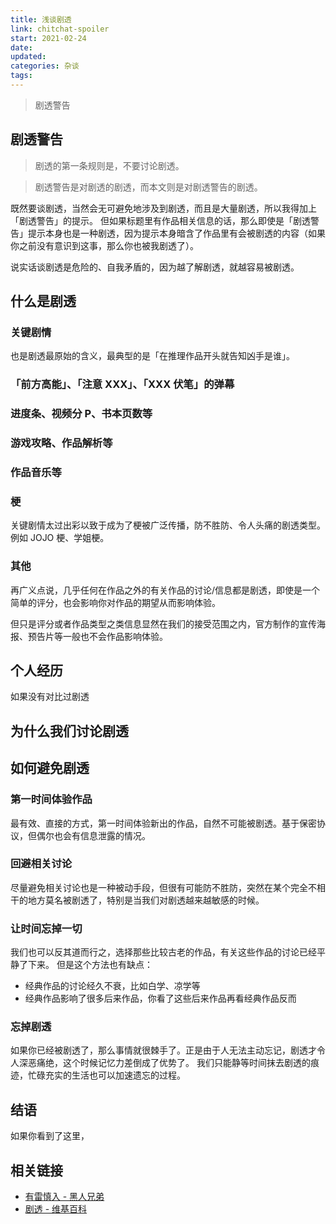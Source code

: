 ```yaml
---
title: 浅谈剧透
link: chitchat-spoiler
start: 2021-02-24
date: 
updated: 
categories: 杂谈
tags: 
---
```


> 剧透警告

<!-- more -->

## 剧透警告

> 剧透的第一条规则是，不要讨论剧透。

> 剧透警告是对剧透的剧透，而本文则是对剧透警告的剧透。

既然要谈剧透，当然会无可避免地涉及到剧透，而且是大量剧透，所以我得加上「剧透警告」的提示。
但如果标题里有作品相关信息的话，那么即使是「剧透警告」提示本身也是一种剧透，因为提示本身暗含了作品里有会被剧透的内容（如果你之前没有意识到这事，那么你也被我剧透了）。

说实话谈剧透是危险的、自我矛盾的，因为越了解剧透，就越容易被剧透。

## 什么是剧透

### 关键剧情

也是剧透最原始的含义，最典型的是「在推理作品开头就告知凶手是谁」。

### 「前方高能」、「注意 XXX」、「XXX 伏笔」的弹幕

### 进度条、视频分 P、书本页数等

### 游戏攻略、作品解析等

### 作品音乐等

### 梗

关键剧情太过出彩以致于成为了梗被广泛传播，防不胜防、令人头痛的剧透类型。例如 JOJO 梗、学姐梗。

### 其他

再广义点说，几乎任何在作品之外的有关作品的讨论/信息都是剧透，即使是一个简单的评分，也会影响你对作品的期望从而影响体验。

但只是评分或者作品类型之类信息显然在我们的接受范围之内，官方制作的宣传海报、预告片等一般也不会作品影响体验。

## 个人经历

如果没有对比过剧透

## 为什么我们讨论剧透

## 如何避免剧透

### 第一时间体验作品

最有效、直接的方式，第一时间体验新出的作品，自然不可能被剧透。基于保密协议，但偶尔也会有信息泄露的情况。

### 回避相关讨论

尽量避免相关讨论也是一种被动手段，但很有可能防不胜防，突然在某个完全不相干的地方莫名被剧透了，特别是当我们对剧透越来越敏感的时候。

### 让时间忘掉一切

我们也可以反其道而行之，选择那些比较古老的作品，有关这些作品的讨论已经平静了下来。
但是这个方法也有缺点：

- 经典作品的讨论经久不衰，比如白学、凉学等
- 经典作品影响了很多后来作品，你看了这些后来作品再看经典作品反而

### 忘掉剧透

如果你已经被剧透了，那么事情就很棘手了。正是由于人无法主动忘记，剧透才令人深恶痛绝，这个时候记忆力差倒成了优势了。
我们只能静等时间抹去剧透的痕迹，忙碌充实的生活也可以加速遗忘的过程。

## 结语

如果你看到了这里，

## 相关链接

- [有雷慎入 - 黑人兄弟](https://b23.tv/Vx3AX9)
- [剧透 - 维基百科](https://zh.wikipedia.org/wiki/%E5%8A%87%E9%80%8F)